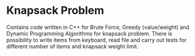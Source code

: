 # Knapsack Problem
Contains code written in C++ for Brute Force, Greedy (value/weight) and Dynamic Programming Algorithms for knapsack problem. There is possibility to write items from keyboard, read file and carry out tests for different number of items and knapsack weight limit.
